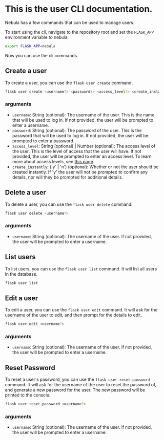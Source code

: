 # This is the user CLI documentation.

Nebula has a few commands that can be used to manage users.

To start using the cli, navigate to the repository root and set the `FLASK_APP` environment variable to nebula

```bash
export FLASK_APP=nebula
```

Now you can use the cli commands.

## Create a user

To create a user, you can use the `flask user create` command. 

```bash
flask user create <username?> <password?> <access_level?> <create_instantly?>
```

### arguments
- `username`: String (optional): The username of the user. This is the name that will be used to log in. If not provided, the user will be prompted to enter a username.
- `password`: String (optional): The password of the user. This is the password that will be used to log in. If not provided, the user will be prompted to enter a password.
- `access_level`: String (optional) | Number (optional): The access level of the user. This is the level of access that the user will have. If not provided, the user will be prompted to enter an access level. To learn more about access levels, see [this page](/how-does-nebula-work.md#user-roles-and-permissions).
- `create_instantly`: ('y' | 'n') (optional): Whether or not the user should be created instantly. If 'y' the user will not be prompted to confirm any details, nor will they be prompted for additional details. 
## Delete a user

To delete a user, you can use the `flask user delete` command.

```bash
flask user delete <username?>
```

### arguments
- `username`: String (optional): The username of the user. If not provided, the user will be prompted to enter a username.

## List users

To list users, you can use the `flask user list` command. It will list all users in the database.

```bash
flask user list
```

## Edit a user

To edit a user, you can use the `flask user edit` command. It will ask for the username of the user to edit, and then prompt for the details to edit.

```bash
flask user edit <username?>
```

### arguments
- `username`: String (optional): The username of the user. If not provided, the user will be prompted to enter a username.

## Reset Password

To reset a user's password, you can use the `flask user reset-password` command. It will ask for the username of the user to reset the password of, and generate a new password for the user. The new password will be printed to the console.

```bash
flask user reset-password <username?>
```

### arguments

- `username`: String (optional): The username of the user. If not provided, the user will be prompted to enter a username.